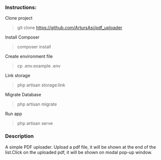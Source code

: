 ### Instructions:
Clone project

>git clone https://github.com/ArtursAsi/pdf_uploader

Install Composer
>composer install

Create environment file
>cp .env.example .env

Link storage
>php artisan storage:link

Migrate Database
>php artisan migrate

Run app
>php artisan serve


### Description

A simple PDF uploader. Upload a pdf file, it will be shown at the end of the list.Click on the uploaded pdf, it will be shown on modal pop-up window. 




